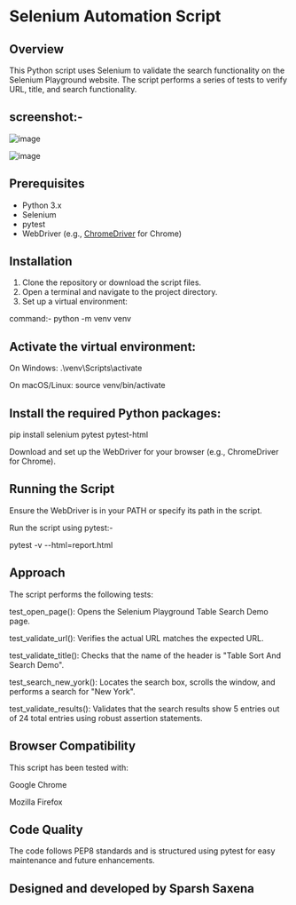 # Selenium Automation Script

## Overview

This Python script uses Selenium to validate the search functionality on the Selenium Playground website. The script performs a series of tests to verify URL, title, and search functionality.

## screenshot:-
![image](https://github.com/user-attachments/assets/7d2a0b3b-c956-4d4e-a004-14d4ad30ef9c)

![image](https://github.com/user-attachments/assets/1379df13-59cc-4371-9550-fdac5903892b)



## Prerequisites

- Python 3.x
- Selenium
- pytest
- WebDriver (e.g., [ChromeDriver](https://sites.google.com/a/chromium.org/chromedriver/) for Chrome)

## Installation

1. Clone the repository or download the script files.
2. Open a terminal and navigate to the project directory.
3. Set up a virtual environment:

command:- 
python -m venv venv

## Activate the virtual environment:

On Windows:
.\venv\Scripts\activate

On macOS/Linux:
source venv/bin/activate

## Install the required Python packages:

pip install selenium pytest pytest-html

Download and set up the WebDriver for your browser (e.g., ChromeDriver for Chrome).

## Running the Script
Ensure the WebDriver is in your PATH or specify its path in the script.

Run the script using pytest:-

pytest -v --html=report.html

## Approach
The script performs the following tests:

test_open_page(): Opens the Selenium Playground Table Search Demo page.

test_validate_url(): Verifies the actual URL matches the expected URL.

test_validate_title(): Checks that the name of the header is "Table Sort And Search Demo".

test_search_new_york(): Locates the search box, scrolls the window, and performs a search for "New York".

test_validate_results(): Validates that the search results show 5 entries out of 24 total entries using robust assertion statements.

## Browser Compatibility
This script has been tested with:

Google Chrome

Mozilla Firefox

## Code Quality
The code follows PEP8 standards and is structured using pytest for easy maintenance and future enhancements.

## Designed and developed by Sparsh Saxena
